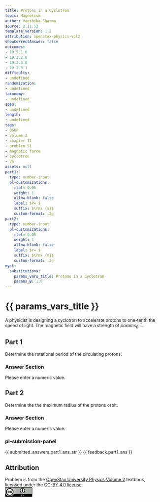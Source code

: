 ```yaml
---
title: Protons in a Cyclotron
topic: Magnetism
author: Vanshika Sharma
source: 2.11.53
template_version: 1.2
attribution: openstax-physics-vol2
showCorrectAnswer: false
outcomes:
- 19.5.1.0
- 19.3.2.0
- 19.2.3.0
- 19.2.3.1
difficulty:
- undefined
randomization:
- undefined
taxonomy:
- undefined
span:
- undefined
length:
- undefined
tags:
- OSUP
- volume 2
- chapter 11
- problem 51
- magnetic force
- cyclotron
- VS
assets: null
part1:
  type: number-input
  pl-customizations:
    rtol: 0.05
    weight: 1
    allow-blank: false
    label: $P= $
    suffix: $\rm\ {s}$
    custom-format: .2g
part2:
  type: number-input
  pl-customizations:
    rtol: 0.05
    weight: 1
    allow-blank: false
    label: $r= $
    suffix: $\rm\ {m}$
    custom-format: .2g
myst:
  substitutions:
    params_vars_title: Protons in a Cyclotron
    params_B: 1.8
---
```

# {{ params_vars_title }}
A physicist is designing a cyclotron to accelerate protons to one-tenth the speed of light.
The magnetic field will have a strength of ${{params_B}}\textrm{ T}$.

## Part 1

Determine the rotational period of the circulating protons.

### Answer Section

Please enter a numeric value.

## Part 2

Determine the the maximum radius of the protons orbit.

### Answer Section

Please enter a numeric value.

### pl-submission-panel

{{ submitted_answers.part1_ans_str }}
{{ feedback.part1_ans }}

## Attribution

Problem is from the [OpenStax University Physics Volume 2](https://openstax.org/details/books/university-physics-volume-2) textbook, licensed under the [CC-BY 4.0 license](https://creativecommons.org/licenses/by/4.0/).<br>![Image representing the Creative Commons 4.0 BY license.](https://raw.githubusercontent.com/firasm/bits/master/by.png)